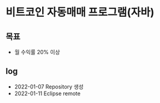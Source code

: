 # 비트코인 자동매매 프로그램(자바)
  
## 목표
- 월 수익률 20% 이상


  
## log 
- 2022-01-07 Repository 생성
- 2022-01-11 Eclipse remote
